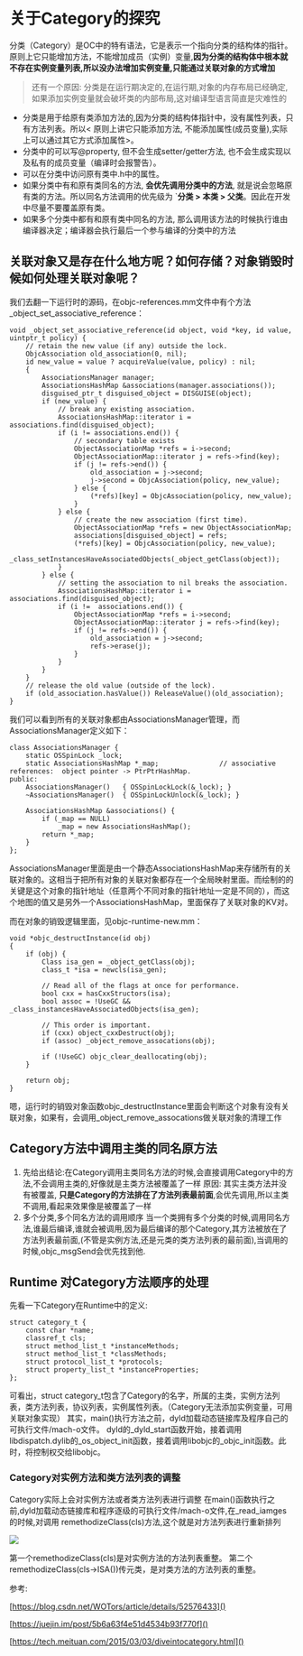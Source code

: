 # 关于Category的探究

分类（Category）是OC中的特有语法，它是表示一个指向分类的结构体的指针。原则上它只能增加方法，不能增加成员（实例）变量,**因为分类的结构体中根本就不存在实例变量列表,所以没办法增加实例变量,只能通过关联对象的方式增加**
> 还有一个原因: 分类是在运行期决定的,在运行期,对象的内存布局已经确定,如果添加实例变量就会破坏类的内部布局,这对编译型语言简直是灾难性的

* 分类是用于给原有类添加方法的,因为分类的结构体指针中，没有属性列表，只有方法列表。所以< 原则上讲它只能添加方法, 不能添加属性(成员变量),实际上可以通过其它方式添加属性>。
* 分类中的可以写@property, 但不会生成setter/getter方法, 也不会生成实现以及私有的成员变量（编译时会报警告）。
* 可以在分类中访问原有类中.h中的属性。
* 如果分类中有和原有类同名的方法, **会优先调用分类中的方法**, 就是说会忽略原有类的方法。所以同名方法调用的优先级为 `**分类 > 本类 > 父类**。因此在开发中尽量不要覆盖原有类。
* 如果多个分类中都有和原有类中同名的方法, 那么调用该方法的时候执行谁由编译器决定；编译器会执行最后一个参与编译的分类中的方法


## 关联对象又是存在什么地方呢？如何存储？对象销毁时候如何处理关联对象呢？
我们去翻一下运行时的源码，在objc-references.mm文件中有个方法_object_set_associative_reference：

```
void _object_set_associative_reference(id object, void *key, id value, uintptr_t policy) {
    // retain the new value (if any) outside the lock.
    ObjcAssociation old_association(0, nil);
    id new_value = value ? acquireValue(value, policy) : nil;
    {
        AssociationsManager manager;
        AssociationsHashMap &associations(manager.associations());
        disguised_ptr_t disguised_object = DISGUISE(object);
        if (new_value) {
            // break any existing association.
            AssociationsHashMap::iterator i = associations.find(disguised_object);
            if (i != associations.end()) {
                // secondary table exists
                ObjectAssociationMap *refs = i->second;
                ObjectAssociationMap::iterator j = refs->find(key);
                if (j != refs->end()) {
                    old_association = j->second;
                    j->second = ObjcAssociation(policy, new_value);
                } else {
                    (*refs)[key] = ObjcAssociation(policy, new_value);
                }
            } else {
                // create the new association (first time).
                ObjectAssociationMap *refs = new ObjectAssociationMap;
                associations[disguised_object] = refs;
                (*refs)[key] = ObjcAssociation(policy, new_value);
                _class_setInstancesHaveAssociatedObjects(_object_getClass(object));
            }
        } else {
            // setting the association to nil breaks the association.
            AssociationsHashMap::iterator i = associations.find(disguised_object);
            if (i !=  associations.end()) {
                ObjectAssociationMap *refs = i->second;
                ObjectAssociationMap::iterator j = refs->find(key);
                if (j != refs->end()) {
                    old_association = j->second;
                    refs->erase(j);
                }
            }
        }
    }
    // release the old value (outside of the lock).
    if (old_association.hasValue()) ReleaseValue()(old_association);
}
```
我们可以看到所有的关联对象都由AssociationsManager管理，而AssociationsManager定义如下：


```
class AssociationsManager {
    static OSSpinLock _lock;
    static AssociationsHashMap *_map;               // associative references:  object pointer -> PtrPtrHashMap.
public:
    AssociationsManager()   { OSSpinLockLock(&_lock); }
    ~AssociationsManager()  { OSSpinLockUnlock(&_lock); }
    
    AssociationsHashMap &associations() {
        if (_map == NULL)
            _map = new AssociationsHashMap();
        return *_map;
    }
};
```

AssociationsManager里面是由一个静态AssociationsHashMap来存储所有的关联对象的。这相当于把所有对象的关联对象都存在一个全局映射里面。而绘制的的关键是这个对象的指针地址（任意两个不同对象的指针地址一定是不同的），而这个地图的值又是另外一个AssociationsHashMap，里面保存了关联对象的KV对。

而在对象的销毁逻辑里面，见objc-runtime-new.mm：


```
void *objc_destructInstance(id obj) 
{
    if (obj) {
        Class isa_gen = _object_getClass(obj);
        class_t *isa = newcls(isa_gen);

        // Read all of the flags at once for performance.
        bool cxx = hasCxxStructors(isa);
        bool assoc = !UseGC && _class_instancesHaveAssociatedObjects(isa_gen);

        // This order is important.
        if (cxx) object_cxxDestruct(obj);
        if (assoc) _object_remove_assocations(obj);
        
        if (!UseGC) objc_clear_deallocating(obj);
    }

    return obj;
}
```

嗯，运行时的销毁对象函数objc_destructInstance里面会判断这个对象有没有关联对象，如果有，会调用_object_remove_assocations做关联对象的清理工作

## Category方法中调用主类的同名原方法
  1. 先给出结论:在Category调用主类同名方法的时候,会直接调用Category中的方法,不会调用主类的,好像就是主类方法被覆盖了一样
  原因:
  其实主类方法并没有被覆盖, **只是Category的方法排在了方法列表最前面**,会优先调用,所以主类不调用,看起来效果像是被覆盖了一样
  2. 多个分类,多个同名方法的调用顺序
    当一个类拥有多个分类的时候,调用同名方法,谁最后编译,谁就会被调用,因为最后编译的那个Category,其方法被放在了方法列表最前面,(不管是实例方法,还是元类的类方法列表的最前面),当调用的时候,objc_msgSend会优先找到他.
    
    
## Runtime 对Category方法顺序的处理
先看一下Category在Runtime中的定义:


```
struct category_t {
    const char *name;
    classref_t cls;
    struct method_list_t *instanceMethods;
    struct method_list_t *classMethods;
    struct protocol_list_t *protocols;
    struct property_list_t *instanceProperties;
};

```    
可看出，struct category_t包含了Category的名字，所属的主类，实例方法列表，类方法列表，协议列表，实例属性列表。（Category无法添加实例变量，可用关联对象实现） 
其实，main()执行方法之前，dyld加载动态链接库及程序自己的可执行文件/mach-o文件。 
dyld的_dyld_start函数开始，接着调用libdispatch.dylib的_os_object_init函数，接着调用libobjc的_objc_init函数。此时，将控制权交给libobjc。 


### Category对实例方法和类方法列表的调整
Category实际上会对实例方法或者类方法列表进行调整
在main()函数执行之前,dyld加载动态链接库和程序逐级的可执行文件/mach-o文件,在_read_iamges的时候,对调用 remethodizeClass(cls)方法,这个就是对方法列表进行重新排列

![](https://ww1.sinaimg.cn/large/006tNc79ly1g5wwq6iv35j31380titp8.jpg)



第一个remethodizeClass(cls)是对实例方法的方法列表重整。 
第二个remethodizeClass(cls->ISA())传元类，是对类方法的方法列表的重整。



参考:

[https://blog.csdn.net/WOTors/article/details/52576433]()

[https://juejin.im/post/5b6a63f4e51d4534b93f770f]()

[https://tech.meituan.com/2015/03/03/diveintocategory.html]()

